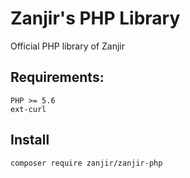 # Zanjir's PHP Library
Official PHP library of Zanjir
 
## Requirements:

```
PHP >= 5.6
ext-curl
```



## Install


```
composer require zanjir/zanjir-php
```
